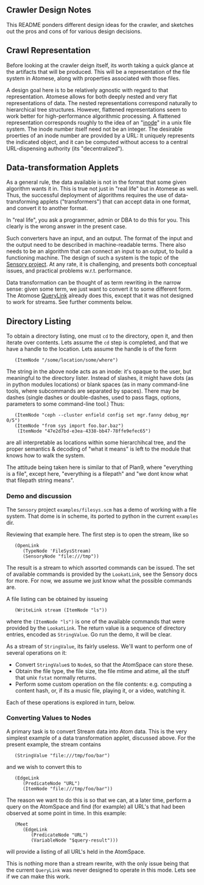 Crawler Design Notes
--------------------
This README ponders different design ideas for the crawler, and sketches
out the pros and cons of for various design decisions.

Crawl Representation
--------------------
Before looking at the crawler deign itself, its worth taking a quick
glance at the artifacts that will be produced. This will be a
representation of the file system in Atomese, along with properties
associated with those files.

A design goal here is to be relatively agnostic with regard to that
representation. Atomese allows for both deeply nested and very flat
representations of data. The nested representations correspond naturally
to hierarchical tree structures. However, flattened representations seem
to work better for high-performance algorithmic processing. A flattened
representation corresponds roughly to the idea of an
"[inode](https://en.wikipedia.org/wiki/inode)" in a unix file system.
The inode number itself need not be an integer. The desirable proerties
of an inode number are provided by a URL: It uniquely represents the
indicated object, and it can be computed without access to a central
URL-dispensing authority (its "decentralized").

Data-transformation Applets
---------------------------
As a general rule, the data available is not in the format that some
given algorithm wants it in. This is true not just in "real life" but in
Atomese as well. Thus, the successful deployment of algorithms requires
the use of data-transforming applets ("transformers") that can accept
data in one format, and convert it to another format.

In "real life", you ask a programmer, admin or DBA to do this for you.
This clearly is the wrong answer in the present case.

Such converters have an input, and an output. The format of the input
and the output need to be described in machine-readable terms. There
also needs to be an algorithm that can connect an input to an output, to
build a functioning machine. The design of such a system is the topic
of the [Sensory project](https://github.com/opencog/sensory). At any
rate, it is challenging, and presents both conceptual issues, and
practical problems w.r.t. performance.

Data transformation can be thought of as term rewriting in the narrow
sense: given some term, we just want to convert it to some different
form. The Atomose [QueryLink](https://opencog.org/wiki/QueryLink)
already does this, except that it was not designed to work for streams.
See further comments below.

Directory Listing
-----------------
To obtain a directory listing, one must `cd` to the directory, open it,
and then iterate over contents. Lets assume the `cd` step is completed,
and that we have a handle to the location. Lets assume the handle is of
the form
```
   (ItemNode "/some/location/some/where")
```
The string in the above node acts as an inode: it's opaque to the user,
but meaningful to the directory lister. Instead of slashes, it might
have dots (as in python modules locations) or blank spaces (as in many
command-line tools, where subcommands are separated by spaces). There
may be dashes (single dashes or double-dashes, used to pass flags,
options, parameters to some command-line tool.) Thus:
```
   (ItemNode "ceph --cluster enfield config set mgr.fanny debug_mgr 0/5")
   (ItemNode "from sys import foo.bar.baz")
	(ItemNode "47e2d7bd-e3ea-4338-bb47-78ffe9efec65")
```
are all interpretable as locations within some hierarchihcal tree, and
the proper semantics & decoding of "what it means" is left to the module
that knows how to walk the system.

The attitude being taken here is similar to that of Plan9, where
"everything is a file", except here, "everything is a filepath" and
"we dont know what that filepath string means".

### Demo and discussion
The `Sensory` project `examples/filesys.scm` has a demo of working
with a file system. That dome is in scheme, its ported to python
in the current `examples` dir.

Reviewing that example here. The first step is to open the stream,
like so
```
   (OpenLink
      (TypeNode 'FileSysStream)
      (SensoryNode "file:///tmp"))
```
The result is a stream to which assorted commands can be issued. The
set of available commands is provided by the `LookatLink`, see the
Sensory docs for more. For now, we assume we just know what the
possible commands are.

A file listing can be obtained by issueing
```
   (WriteLink stream (ItemNode "ls"))
```
where the `(ItemNode "ls")` is one of the available commands that were
provided by the `LookatLink`.  The return value is a sequence of
directory entries, encoded as `StringValue`. Go run the demo, it will be
clear.

As a stream of `StringValue`, its fairly useless. We'll want to perform
one of several operations on it:
* Convert `StringValue`s to `Node`s, so that the AtomSpace can store
  these.
* Obtain the file type, the file size, the file mtime and atime, all the
  stuff that unix `fstat` normally returns.
* Perform some custom operation on the file contents: e.g. computing a
  content hash, or, if its a music file, playing it, or a video,
  watching it.

Each of these operations is explored in turn, below.

### Converting Values to Nodes
A primary task is to convert Stream data into Atom data. This is the
very simplest example of a data transformation applet, discussed above.
For the present example, the stream contains
```
   (StringValue "file:///tmp/foo/bar")
```
and we wish to convert this to
```
   (EdgeLink
      (PredicateNode "URL")
      (ItemNode "file:///tmp/foo/bar"))
```
The reason we want to do this is so that we can, at a later time,
perform a query on the AtomSpace and find (for example) all URL's that
had been observed at some point in time. In this example:
```
   (Meet
      (EdgeLink
         (PredicateNode "URL")
         (VariableNode "$query-result")))
```
will provide a listing of all URL's held in the AtomSpace.

This is nothing more than a stream rewrite, with the only issue being
that the current `QueryLink` was never designed to operate in this mode.
Lets see if we can make this work.
